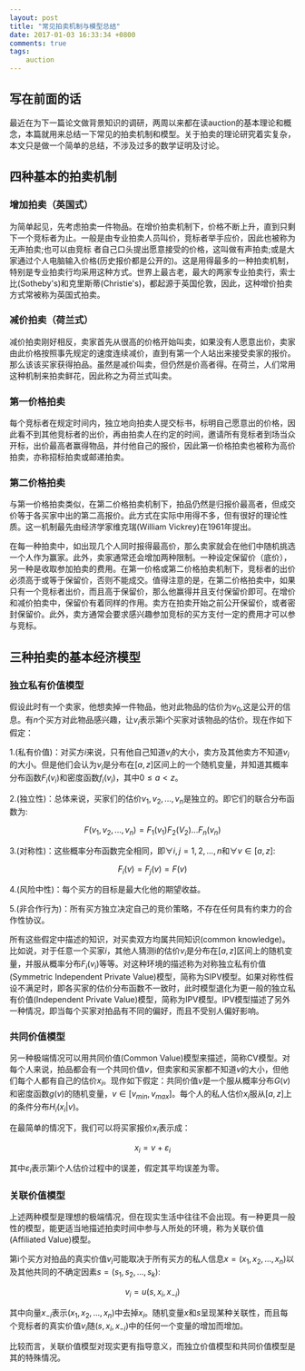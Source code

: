 ```yaml
---
layout: post
title: "常见拍卖机制与模型总结"
date: 2017-01-03 16:33:34 +0800
comments: true
tags:
    auction
---
```


## 写在前面的话

最近在为下一篇论文做背景知识的调研，两周以来都在读auction的基本理论和概念，本篇就用来总结一下常见的拍卖机制和模型。关于拍卖的理论研究着实复杂，本文只是做一个简单的总结，不涉及过多的数学证明及讨论。

<!-- more -->

## 四种基本的拍卖机制

### 增加拍卖（英国式）

为简单起见，先考虑拍卖一件物品。在增价拍卖机制下，价格不断上升，直到只剩下一个竞标者为止。一般是由专业拍卖人员叫价，竞标者举手应价，因此也被称为无声拍卖;也可以由竞标 者自己口头提出愿意接受的价格，这叫做有声拍卖;或是大家通过个人电脑输入价格(历史报价都是公开的)。这是用得最多的一种拍卖机制，特别是专业拍卖行均采用这种方式。世界上最古老，最大的两家专业拍卖行，索士比(Sotheby's)和克里斯蒂(Christie's)，都起源于英国伦敦，因此，这种增价拍卖方式常被称为英国式拍卖。

### 减价拍卖（荷兰式）

减价拍卖刚好相反，卖家首先从很高的价格开始叫卖，如果没有人愿意出价，卖家由此价格按照事先规定的速度连续减价，直到有第一个人站出来接受卖家的报价。那么该该买家获得拍品。虽然是减价叫卖，但仍然是价高者得。在荷兰，人们常用这种机制来拍卖鲜花，因此称之为荷兰式叫卖。

### 第一价格拍卖

每个竞标者在规定时间内，独立地向拍卖人提交标书，标明自己愿意出的价格，因此看不到其他竞标者的出价，再由拍卖人在约定的时间，邀请所有竞标者到场当众开标，出价最高者赢得物品，并付他自己的报价，因此第一价格拍卖也被称为高价拍卖，亦称招标拍卖或邮递拍卖。

### 第二价格拍卖

与第一价格拍卖类似，在第二价格拍卖机制下，拍品仍然是归报价最高者，但成交价等于各买家中出的第二高报价。此方式在实际中用得不多，但有很好的理论性质。这一机制最先由经济学家维克瑞(William Vickrey)在1961年提出。


在每一种拍卖中，如出现几个人同时报得最高价，那么卖家就会在他们中随机挑选一个人作为赢家。此外，卖家通常还会增加两种限制。一种设定保留价（底价），另一种是收取参加拍卖的费用。在第一价格或第二价格拍卖机制下，竞标者的出价必须高于或等于保留价，否则不能成交。值得注意的是，在第二价格拍卖中，如果只有一个竞标者出价，而且高于保留价，那么他赢得并且支付保留价即可。在增价和减价拍卖中，保留价有着同样的作用。卖方在拍卖开始之前公开保留价，或者密封保留价。此外，卖方通常会要求感兴趣参加竞标的买方支付一定的费用才可以参与竞标。

## 三种拍卖的基本经济模型

### 独立私有价值模型

假设此时有一个卖家，他想卖掉一件物品，他对此物品的估价为$v_0$,这是公开的信息。有$n$个买方对此物品感兴趣，让$v_i$表示第i个买家对该物品的估价。现在作如下假定：

1.(私有价值)：对买方$i$来说，只有他自己知道$v_i$的大小，卖方及其他卖方不知道$v_i$的大小。但是他们会认为$v_i$是分布在$[a,z]$区间上的一个随机变量，并知道其概率分布函数$F_i(v_i)$和密度函数$f_i(v_i)$，其中$0 \leq a < z$。

2.(独立性)：总体来说，买家们的估价$v_1,v_2,...,v_n$是独立的。即它们的联合分布函数为:

$$F(v_1,v_2,...,v_n)=F_1(v_1)F_2(V_2)...F_n(v_n)$$

3.(对称性)：这些概率分布函数完全相同，即$\forall i,j=1,2,...,n$和$\forall v\in[a,z]$:

$$F_i(v)=F_j(v)=F(v)$$

4.(风险中性)：每个买方的目标是最大化他的期望收益。

5.(非合作行为)：所有买方独立决定自己的竞价策略，不存在任何具有约束力的合作性协议。

所有这些假定中描述的知识，对买卖双方均属共同知识(common knowledge)。比如说，对于任意一个买家$i$，其他人猜测i的估价$v_i$是分布在$[a,z]$区间上的随机变量，并服从概率分布$F_i(v_i)$等等。对这种环境的描述称为对称独立私有价值(Symmetric Independent Private Value)模型，简称为SIPV模型。如果对称性假设不满足时，即各买家的估价分布函数不一致时，此时模型退化为更一般的独立私有价值(Independent Private Value)模型，简称为IPV模型。IPV模型描述了另外一种情况，即当每个买家对拍品有不同的偏好，而且不受别人偏好影响。

### 共同价值模型

另一种极端情况可以用共同价值(Common Value)模型来描述，简称CV模型。对每个人来说，拍品都会有一个共同价值$v$，但卖家和买家都不知道$v$的大小，但他们每个人都有自己的估价$x_i$。现作如下假定：共同价值$v$是一个服从概率分布$G(v)$和密度函数$g(v)$的随机变量，$v\in [v_{min},v_{max}]$。每个人的私人估价$x_i$服从$[a,z]$上的条件分布$H_i(x_i|v)$。

在最简单的情况下，我们可以将买家报价$x_i$表示成：

$$ x_i=v+\varepsilon_i $$

其中$\varepsilon_i$表示第i个人估价过程中的误差，假定其平均误差为零。

### 关联价值模型

上述两种模型是理想的极端情况，但在现实生活中往往不会出现。有一种更具一般性的模型，能更适当地描述拍卖时间中参与人所处的环境，称为关联价值(Affiliated Value)模型。

第i个买方对拍品的真实价值$v_i$可能取决于所有买方的私人信息$x=(x_1,x_2,...,x_n)$以及其他共同的不确定因素$s=(s_1,s_2,...,s_k)$:

$$ v_i=u(s,x_i,x_{-i}) $$

其中向量$x_{-i}$表示$(x_1,x_2,...,x_n)$中去掉$x_i$。随机变量$x$和$s$呈现某种关联性，而且每个竞标者的真实价值$v_i$随$(s,x_i,x_{-i})$中的任何一个变量的增加而增加。

比较而言，关联价值模型对现实更有指导意义，而独立价值模型和共同价值模型是其的特殊情况。

